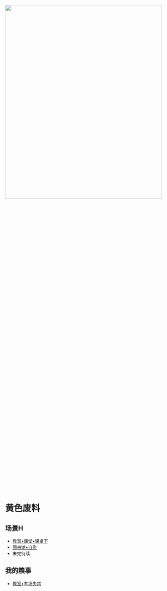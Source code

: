 <img src="https://cdn.jsdelivr.net/gh/Evilym/H-Novel/images/5b33124935da82f36d4aaf49fa335f76.jpg" width="100%" height="40%" >


# 黄色废料  

## 场景H
 - [教室•课堂•课桌下](./%E5%9C%BA%E6%99%AFH/%E6%95%99%E5%AE%A4%E2%80%A2%E8%AF%BE%E5%A0%82%E2%80%A2%E8%AF%BE%E6%A1%8C%E4%B8%8B.html)
 - [图书馆•自慰](./%E5%9C%BA%E6%99%AFH/%E5%9B%BE%E4%B9%A6%E9%A6%86%E2%80%A2%E8%87%AA%E6%85%B0%E2%80%A2qj.html)
 - 未完待续  

## 我的糗事
 - [教室•考场失禁](./other/1.html)
